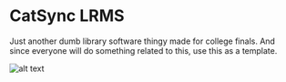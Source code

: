 # CatSync LRMS
Just another dumb library software thingy made for college finals. And since everyone will do something related to this, use this as a template. 

![alt text](https://i.imgur.com/RMuc1ki.png)
